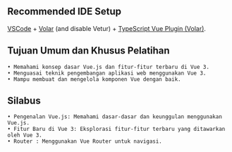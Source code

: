 ## Recommended IDE Setup

[VSCode](https://code.visualstudio.com/) + [Volar](https://marketplace.visualstudio.com/items?itemName=Vue.volar) (and disable Vetur) + [TypeScript Vue Plugin (Volar)](https://marketplace.visualstudio.com/items?itemName=Vue.vscode-typescript-vue-plugin).

## Tujuan Umum dan Khusus Pelatihan

    • Memahami konsep dasar Vue.js dan fitur-fitur terbaru di Vue 3.
    • Menguasai teknik pengembangan aplikasi web menggunakan Vue 3.
    • Mampu membuat dan mengelola komponen Vue dengan baik.

## Silabus

    • Pengenalan Vue.js: Memahami dasar-dasar dan keunggulan menggunakan Vue.js.
    • Fitur Baru di Vue 3: Eksplorasi fitur-fitur terbaru yang ditawarkan oleh Vue 3.
    • Router : Menggunakan Vue Router untuk navigasi.

